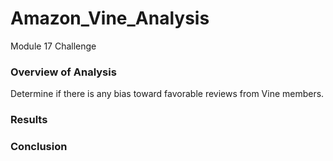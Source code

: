 # Amazon_Vine_Analysis
Module 17 Challenge
### Overview of Analysis
Determine if there is any bias toward favorable reviews from Vine members.
### Results

### Conclusion
